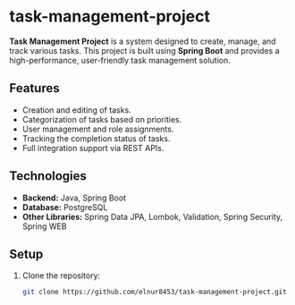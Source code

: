 # task-management-project

**Task Management Project** is a system designed to create, manage, and track various tasks. This project is built using **Spring Boot** and provides a high-performance, user-friendly task management solution.

## Features
- Creation and editing of tasks.
- Categorization of tasks based on priorities.
- User management and role assignments.
- Tracking the completion status of tasks.
- Full integration support via REST APIs.

## Technologies
- **Backend:** Java, Spring Boot
- **Database:** PostgreSQL
- **Other Libraries:** Spring Data JPA, Lombok, Validation, Spring Security, Spring WEB

## Setup
1. Clone the repository:
   ```bash
   git clone https://github.com/elnur8453/task-management-project.git
